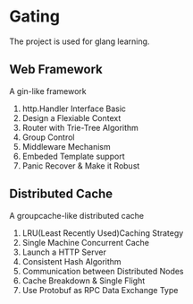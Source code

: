 # Gating
The project is used for glang learning.

## Web Framework
A gin-like framework
1. http.Handler Interface Basic
2. Design a Flexiable Context
3. Router with Trie-Tree Algorithm
4. Group Control
5. Middleware Mechanism
6. Embeded Template support
7. Panic Recover & Make it Robust

## Distributed Cache
A groupcache-like distributed cache
1. LRU(Least Recently Used)Caching Strategy
2. Single Machine Concurrent Cache
3. Launch a HTTP Server
4. Consistent Hash Algorithm
5. Communication between Distributed Nodes
6. Cache Breakdown & Single Flight
7. Use Protobuf as RPC Data Exchange Type

